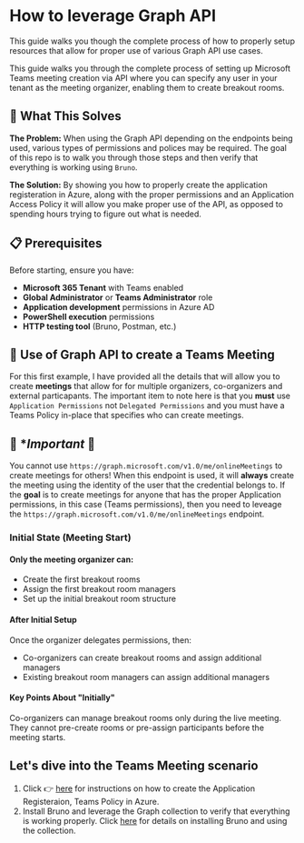 # How to leverage Graph API
This guide walks you though the complete process of how to properly setup resources that allow for proper use of various Graph API use cases. 

This guide walks you through the complete process of setting up Microsoft Teams meeting creation via API where you can specify any user in your tenant as the meeting organizer, enabling them to create breakout rooms.

## 🎯 What This Solves
**The Problem:** When using the Graph API depending on the endpoints being used, various types of permissions and polices may be required. The goal of this repo is to walk you through those steps and then verify that everything is working using `Bruno`.

**The Solution:** By showing you how to properly create the application registeration in Azure, along with the proper permissions and an Application Access Policy it will allow you make proper use of the API, as opposed to spending hours trying to figure out what is needed.

## 📋 Prerequisites

Before starting, ensure you have:

- **Microsoft 365 Tenant** with Teams enabled
- **Global Administrator** or **Teams Administrator** role
- **Application development** permissions in Azure AD
- **PowerShell execution** permissions
- **HTTP testing tool** (Bruno, Postman, etc.)

## 🥇 Use of Graph API to create a Teams Meeting
For this first example, I have provided all the details that will allow you to create **meetings** that allow for for multiple organizers, co-organizers and external particapants.  The important item to note here is that you **must** use `Application Permissions` not `Delegated Permissions` and you must have a Teams Policy in-place that specifies who can create meetings.  

## 🎯 **Important* 🎯
You cannot use `https://graph.microsoft.com/v1.0/me/onlineMeetings` to create meetings for others!  When this endpoint is used, it will **always** create the meeting using the identity of the user that the credential belongs to.  If the **goal** is to create meetings for anyone that has the proper Application permissions, in this case (Teams permissions), then you need to leveage the `https://graph.microsoft.com/v1.0/me/onlineMeetings` endpoint.

### Initial State (Meeting Start)
#### Only the meeting organizer can:
- Create the first breakout rooms
- Assign the first breakout room managers
- Set up the initial breakout room structure

#### After Initial Setup
Once the organizer delegates permissions, then:

- Co-organizers can create breakout rooms and assign additional managers
- Existing breakout room managers can assign additional managers

#### Key Points About "Initially"
Co-organizers can manage breakout rooms only during the live meeting. They cannot pre-create rooms or pre-assign participants before the meeting starts.

## Let's dive into the Teams Meeting scenario
1. Click 👉 [here](./teams/readme.md) for instructions on how to create the Application Registeraion, Teams Policy in Azure.
2. Install Bruno and leverage the Graph collection to verify that everything is working properly.  Click [here](./collections/readme.md) for details on installing Bruno and using the collection.




